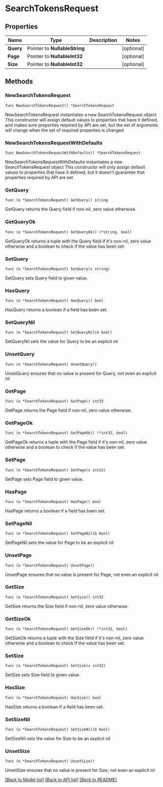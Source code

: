 # SearchTokensRequest

## Properties

Name | Type | Description | Notes
------------ | ------------- | ------------- | -------------
**Query** | Pointer to **NullableString** |  | [optional] 
**Page** | Pointer to **NullableInt32** |  | [optional] 
**Size** | Pointer to **NullableInt32** |  | [optional] 

## Methods

### NewSearchTokensRequest

`func NewSearchTokensRequest() *SearchTokensRequest`

NewSearchTokensRequest instantiates a new SearchTokensRequest object
This constructor will assign default values to properties that have it defined,
and makes sure properties required by API are set, but the set of arguments
will change when the set of required properties is changed

### NewSearchTokensRequestWithDefaults

`func NewSearchTokensRequestWithDefaults() *SearchTokensRequest`

NewSearchTokensRequestWithDefaults instantiates a new SearchTokensRequest object
This constructor will only assign default values to properties that have it defined,
but it doesn't guarantee that properties required by API are set

### GetQuery

`func (o *SearchTokensRequest) GetQuery() string`

GetQuery returns the Query field if non-nil, zero value otherwise.

### GetQueryOk

`func (o *SearchTokensRequest) GetQueryOk() (*string, bool)`

GetQueryOk returns a tuple with the Query field if it's non-nil, zero value otherwise
and a boolean to check if the value has been set.

### SetQuery

`func (o *SearchTokensRequest) SetQuery(v string)`

SetQuery sets Query field to given value.

### HasQuery

`func (o *SearchTokensRequest) HasQuery() bool`

HasQuery returns a boolean if a field has been set.

### SetQueryNil

`func (o *SearchTokensRequest) SetQueryNil(b bool)`

 SetQueryNil sets the value for Query to be an explicit nil

### UnsetQuery
`func (o *SearchTokensRequest) UnsetQuery()`

UnsetQuery ensures that no value is present for Query, not even an explicit nil
### GetPage

`func (o *SearchTokensRequest) GetPage() int32`

GetPage returns the Page field if non-nil, zero value otherwise.

### GetPageOk

`func (o *SearchTokensRequest) GetPageOk() (*int32, bool)`

GetPageOk returns a tuple with the Page field if it's non-nil, zero value otherwise
and a boolean to check if the value has been set.

### SetPage

`func (o *SearchTokensRequest) SetPage(v int32)`

SetPage sets Page field to given value.

### HasPage

`func (o *SearchTokensRequest) HasPage() bool`

HasPage returns a boolean if a field has been set.

### SetPageNil

`func (o *SearchTokensRequest) SetPageNil(b bool)`

 SetPageNil sets the value for Page to be an explicit nil

### UnsetPage
`func (o *SearchTokensRequest) UnsetPage()`

UnsetPage ensures that no value is present for Page, not even an explicit nil
### GetSize

`func (o *SearchTokensRequest) GetSize() int32`

GetSize returns the Size field if non-nil, zero value otherwise.

### GetSizeOk

`func (o *SearchTokensRequest) GetSizeOk() (*int32, bool)`

GetSizeOk returns a tuple with the Size field if it's non-nil, zero value otherwise
and a boolean to check if the value has been set.

### SetSize

`func (o *SearchTokensRequest) SetSize(v int32)`

SetSize sets Size field to given value.

### HasSize

`func (o *SearchTokensRequest) HasSize() bool`

HasSize returns a boolean if a field has been set.

### SetSizeNil

`func (o *SearchTokensRequest) SetSizeNil(b bool)`

 SetSizeNil sets the value for Size to be an explicit nil

### UnsetSize
`func (o *SearchTokensRequest) UnsetSize()`

UnsetSize ensures that no value is present for Size, not even an explicit nil

[[Back to Model list]](../README.md#documentation-for-models) [[Back to API list]](../README.md#documentation-for-api-endpoints) [[Back to README]](../README.md)


